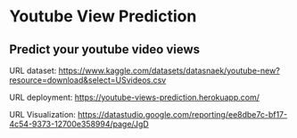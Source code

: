 # Youtube View Prediction

## Predict your youtube video views


URL dataset: https://www.kaggle.com/datasets/datasnaek/youtube-new?resource=download&select=USvideos.csv

URL deployment: https://youtube-views-prediction.herokuapp.com/


URL Visualization: https://datastudio.google.com/reporting/ee8dbe7c-bf17-4c54-9373-12700e358994/page/JgD
